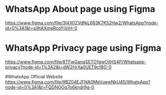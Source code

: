 # WhatsApp About page using Figma
https://www.figma.com/file/3I4X0ZVdNjL683K7K52Hw2/WhatsApp?node-id=0%3A1&t=si9tAXmeRcoYjVrH-0

# WhatsApp Privacy page using Figma
https://www.figma.com/file/8TFwGanqSETO1gwOjIHS4P/Whatsapp-privacy?node-id=1%3A2&t=dW2HrXa0UET9cf8G-0

#WhatsApp Official Website
https://www.figma.com/file/9BZ04EJFNA0MeVuewNkU45/WhatsApp?node-id=0%3A1&t=FQDNOOq7o6kndr9g-0
